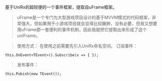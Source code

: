 基于UniRx的超轻便的一个事件框架，提取自uFrame框架。

>uFrame是一个专门为大型游戏项目设计的基于MVVM模式的代码框架，非常强大，但如果用于小游戏项目就会显得比较臃肿，没有必要，但我又想要用uFrame那一套便利的事件机制，因此我就把它提取出来形成了这个uniFrame。

>使用方式：
在使用之前需要先引入UniRx命名空间。
>订阅事件：
```
this.OnEvent<TEvent>().Subscribe(x => { });
```
>发布事件：
```
this.Pubish(new TEvent());
```
